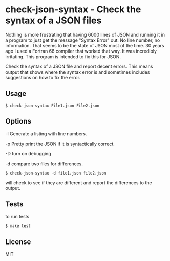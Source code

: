 check-json-syntax - Check the syntax of a JSON files
====================================================

Nothing is more frustrating that having 6000 lines of JSON and running it in a
program to just get the message "Syntax Error" out.  No line number, no information.
That seems to be the state of JSON most of the time.  30 years ago I used 
a Fortran 66 compiler that worked that way.  It was incredibly irritating.
This program is intended to fix this for JSON.

Check the syntax of a JSON file and report decent errors.   This means output that 
shows where the syntax error is and sometimes includes suggestions on how to fix
the error.


Usage
-----

	$ check-json-syntax File1.json File2.json

Options
-------

-l Generate a listing with line numbers.

-p Pretty print the JSON if it is syntactically correct.

-D turn on debugging

-d compare two files for differences.

	$ check-json-syntax -d file1.json file2.json

will check to see if they are different and report the differences to the output.

Tests
-----

to run tests

	$ make test

License
-------

MIT
